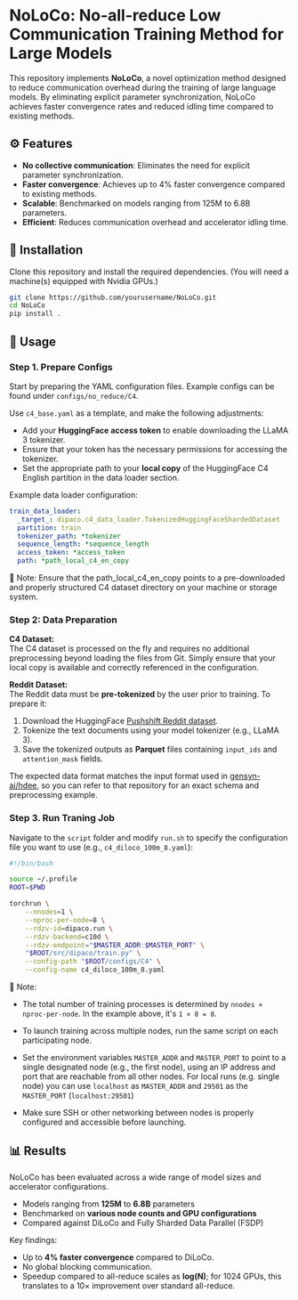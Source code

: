 # NoLoCo: No-all-reduce Low Communication Training Method for Large Models

This repository implements __NoLoCo__, a novel optimization method designed to reduce communication overhead during the training of large language models. By eliminating explicit parameter synchronization, NoLoCo achieves faster convergence rates and reduced idling time compared to existing methods.

<!--
## 🔗 Paper

The full paper is available on [arXiv](https://arxiv.org/abs/2506.10911). 

- HuggingFace paper : 
<a href="https://huggingface.co/papers/2506.10911?utm_source=chatgpt.com" target="_blank">
  <img src="https://huggingface.co/front/assets/huggingface_logo.svg" alt="Hugging Face" width="20"/>
</a>

- Tech Blog: https://www.gensyn.ai/
-->


## ⚙️ Features

- **No collective communication**: Eliminates the need for explicit parameter synchronization.
- **Faster convergence**: Achieves up to 4% faster convergence compared to existing methods.
- **Scalable**: Benchmarked on models ranging from 125M to 6.8B parameters.
- **Efficient**: Reduces communication overhead and accelerator idling time.


## 🚀 Installation

Clone this repository and install the required dependencies. (You will need a machine(s) equipped with Nvidia GPUs.)

```bash
git clone https://github.com/yourusername/NoLoCo.git
cd NoLoCo
pip install .
```

## 🧪 Usage

### Step 1. Prepare Configs
Start by preparing the YAML configuration files. Example configs can be found under `configs/no_reduce/C4`.

Use `c4_base.yaml` as a template, and make the following adjustments:

- Add your **HuggingFace access token** to enable downloading the LLaMA 3 tokenizer.
- Ensure that your token has the necessary permissions for accessing the tokenizer.
- Set the appropriate path to your **local copy** of the HuggingFace C4 English partition in the data loader section.

Example data loader configuration:

```yaml
train_data_loader:
  _target_: dipaco.c4_data_loader.TokenizedHuggingFaceShardedDataset
  partition: train
  tokenizer_path: *tokenizer
  sequence_length: *sequence_length
  access_token: *access_token
  path: *path_local_c4_en_copy
```
📝 Note: Ensure that the path_local_c4_en_copy points to a pre-downloaded and properly structured C4 dataset directory on your machine or storage system.


### Step 2: Data Preparation

**C4 Dataset:**  
The C4 dataset is processed on the fly and requires no additional preprocessing beyond loading the files from Git. Simply ensure that your local copy is available and correctly referenced in the configuration.

**Reddit Dataset:**  
The Reddit data must be **pre-tokenized** by the user prior to training. To prepare it:

1. Download the HuggingFace [Pushshift Reddit dataset](https://huggingface.co/datasets/fddemarco/pushshift-reddit-comments).
2. Tokenize the text documents using your model tokenizer (e.g., LLaMA 3).
3. Save the tokenized outputs as **Parquet** files containing `input_ids` and `attention_mask` fields.

The expected data format matches the input format used in [gensyn-ai/hdee](https://github.com/gensyn-ai/hdee), so you can refer to that repository for an exact schema and preprocessing example.

### Step 3. Run Traning Job
Navigate to the `script` folder and modify `run.sh` to specify the configuration file you want to use (e.g., `c4_diloco_100m_8.yaml`):
```bash
#!/bin/bash

source ~/.profile
ROOT=$PWD

torchrun \
    --nnodes=1 \
    --nproc-per-node=8 \
    --rdzv-id=dipaco.run \
    --rdzv-backend=c10d \
    --rdzv-endpoint="$MASTER_ADDR:$MASTER_PORT" \
    "$ROOT/src/dipaco/train.py" \
    --config-path "$ROOT/configs/C4" \
    --config-name c4_diloco_100m_8.yaml
```

🧠 Note:

- The total number of training processes is determined by `nnodes × nproc-per-node`. In the example above, it's `1 × 8 = 8`.

- To launch training across multiple nodes, run the same script on each participating node.

- Set the environment variables `MASTER_ADDR` and `MASTER_PORT` to point to a single designated node (e.g., the first node), using an IP address and port that are reachable from all other nodes. For local runs (e.g. single node) you can use `localhost` as `MASTER_ADDR` and `29501` as the `MASTER_PORT` (`localhost:29501`)

- Make sure SSH or other networking between nodes is properly configured and accessible before launching.


## 📊 Results

NoLoCo has been evaluated across a wide range of model sizes and accelerator configurations.

- Models ranging from **125M** to **6.8B** parameters
- Benchmarked on **various node counts and GPU configurations**
- Compared against DiLoCo and Fully Sharded Data Parallel (FSDP)

Key findings:
- Up to **4% faster convergence** compared to DiLoCo.
- No global blocking communication.
- Speedup compared to all-reduce scales as **log(N)**; for 1024 GPUs, this translates to a 10× improvement over standard all-reduce.

<!--
## 📄 Citation

If you use this code or method in your research, please cite the following paper:

```bibtex
@article{Kolehmainen2025NoLoCo,
  title={NoLoCo: No-all-reduce Low Communication Training Method for Large Models},
  author={Jari Kolehmainen and Nikolay Blagoev and John Donaghy and Oğuzhan Ersoy and Christopher Nies},
  journal={arXiv preprint arXiv:2506.10911},
  year={2025}
}
```

## 📬 Contact

For questions, suggestions, or collaborations, please contact the authors via jari@gensyn.ai or open an issue on this GitHub repository.
-->
